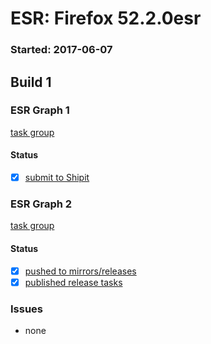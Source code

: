 # ESR: Firefox 52.2.0esr

### Started: 2017-06-07

## Build 1

### ESR Graph 1
[task group](https://tools.taskcluster.net/push-inspector/#/zxmc8zD6R3ivaUfeZsgWxg)

#### Status
- [x] [submit to Shipit](https://wiki.mozilla.org/Release:Release_Automation_on_Mercurial:Starting_a_Release#Submit_to_Ship_It)

### ESR Graph 2
[task group](https://tools.taskcluster.net/push-inspector/#/4Ct6Cb_fRhaZQo5a3Ll5rA)

#### Status
- [x] [pushed to mirrors/releases](../how-tos/relpro.md#2-push-to-releases-dir-mirrors)
- [x] [published release tasks](../how-tos/relpro.md#3-publish-release)

### Issues
- none


